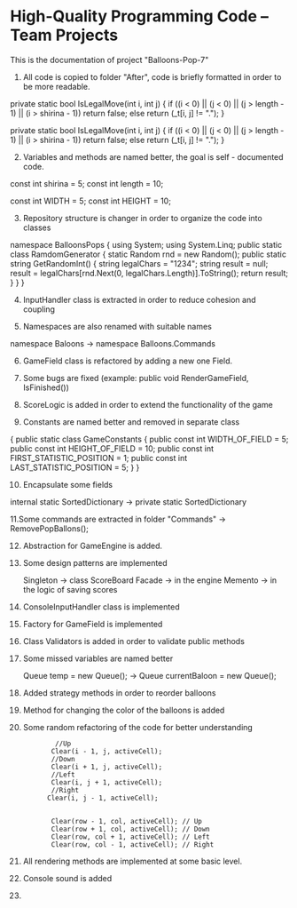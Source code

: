 ﻿
High-Quality Programming Code – Team Projects
=============================================
This is the documentation of project "Balloons-Pop-7"


1. All code is copied to folder "After", code is briefly formatted in order to be more readable. 

  private static bool IsLegalMove(int i, int j)
         {
             if ((i < 0) || (j < 0) || (j > length - 1) || (i > shirina - 1)) return false;
             else return (_t[i, j] != ".");
	}

 private static bool IsLegalMove(int i, int j)
         {
            if ((i < 0) || (j < 0) || (j > length - 1) || (i > shirina - 1))
                return false;
            else
                return (_t[i, j] != ".");
         }

2. Variables and methods are named better, the goal is self - documented code.

 const int shirina = 5;
 const int length = 10;

 const int WIDTH = 5;
 const int HEIGHT = 10;

 3. Repository structure is changer in order to organize the code into classes

namespace BalloonsPops
{
    using System;
    using System.Linq;
    public static class RamdomGenerator
    {
        static Random rnd = new Random();
        public static string GetRandomInt()
        {
            string legalChars = "1234";
            string result = null;
            result = legalChars[rnd.Next(0, legalChars.Length)].ToString();
            return result;
        }
    }
}

 4. InputHandler class is extracted in order to reduce cohesion and coupling
 
 5. Namespaces are also renamed with suitable names 
 
 namespace Baloons -> namespace Balloons.Commands
 
 6. GameField class is refactored by adding a new one Field. 

 7. Some bugs are fixed (example: public void RenderGameField,  IsFinished())

 8. ScoreLogic is added in order to extend the functionality of the game 

 9. Constants are named better and removed in separate class

  {
     public static class GameConstants
     {
         public  const int WIDTH_OF_FIELD = 5;
         public const int HEIGHT_OF_FIELD = 10;
         public const int FIRST_STATISTIC_POSITION = 1;
         public const int LAST_STATISTIC_POSITION = 5;
     }
 }

 10. Encapsulate some fields 

  internal static SortedDictionary -> private static SortedDictionary

 11.Some commands are extracted in folder "Commands" -> RemovePopBallons();

 12. Abstraction for GameEngine is added.

 13. Some design patterns are implemented

     Singleton -> class ScoreBoard 
	 Facade -> in the engine 
	 Memento -> in the logic of saving scores 

 14. ConsoleInputHandler class is implemented 

 15. Factory for GameField is implemented 

 16. Class Validators is added in order to validate public methods 

 17. Some missed variables are named better 

      Queue<string> temp = new Queue<string>(); -> Queue<string> currentBaloon = new Queue<string>();

 18. Added strategy methods in order to reorder balloons

 19. Method for changing the color of the balloons is added

 20. Some random refactoring of the code for better understanding 
    
	             //Up
                Clear(i - 1, j, activeCell);
                //Down
                Clear(i + 1, j, activeCell);
                //Left
                Clear(i, j + 1, activeCell);
                //Right
               Clear(i, j - 1, activeCell);


                Clear(row - 1, col, activeCell); // Up
                Clear(row + 1, col, activeCell); // Down
                Clear(row, col + 1, activeCell); // Left
                Clear(row, col - 1, activeCell); // Right


21. All rendering methods are implemented at some basic level.

22. Console sound is added 

23. 


